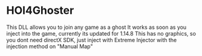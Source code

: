 # HOI4Ghoster
This DLL allows you to join any game as a ghost
It works as soon as you inject into the game, currently its updated for 1.14.8
This has no graphics, so you dont need directX SDK, just inject with Extreme Injector with the injection method on "Manual Map"

